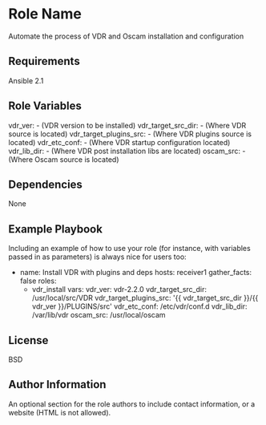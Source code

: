 Role Name
=========

Automate the process of VDR and Oscam installation and configuration

Requirements
------------

Ansible 2.1

Role Variables
--------------

vdr_ver: - (VDR version to be installed)
vdr_target_src_dir: - (Where VDR source is located)
vdr_target_plugins_src: - (Where VDR plugins source is located)
vdr_etc_conf: - (Where VDR startup configuration located)
vdr_lib_dir: - (Where VDR post installation libs are located)
oscam_src: - (Where Oscam source is located)

Dependencies
------------

None

Example Playbook
----------------

Including an example of how to use your role (for instance, with variables passed in as parameters) is always nice for users too:

- name: Install VDR with plugins and deps
  hosts: receiver1
  gather_facts: false
  roles:
    - vdr_install
  vars:
    vdr_ver: vdr-2.2.0
    vdr_target_src_dir: /usr/local/src/VDR
    vdr_target_plugins_src: '{{ vdr_target_src_dir }}/{{ vdr_ver }}/PLUGINS/src'
    vdr_etc_conf: /etc/vdr/conf.d
    vdr_lib_dir: /var/lib/vdr
    oscam_src: /usr/local/oscam

License
-------

BSD

Author Information
------------------

An optional section for the role authors to include contact information, or a website (HTML is not allowed).
